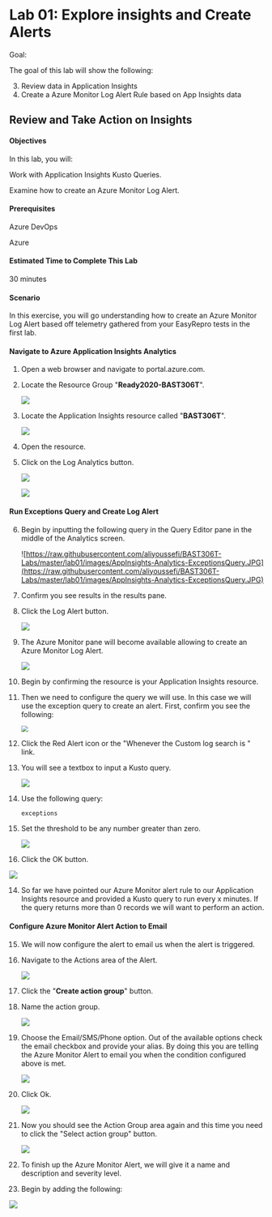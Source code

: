 # Lab 01: Explore insights and Create Alerts

Goal:

The goal of this lab will show the following:

3. Review data in Application Insights
4. Create a Azure Monitor Log Alert Rule based on App Insights data

## Review and Take Action on Insights

#### Objectives

In this lab, you will:

Work with Application Insights Kusto Queries.

Examine how to create an Azure Monitor Log Alert.



#### Prerequisites

Azure DevOps

Azure

#### Estimated Time to Complete This Lab

30 minutes

#### Scenario

In this exercise, you will go understanding how to create an Azure Monitor Log Alert based off telemetry gathered from your EasyRepro tests in the first lab.

#### Navigate to Azure Application Insights Analytics

1. Open a web browser and navigate to portal.azure.com.

2. Locate the Resource Group "**Ready2020-BAST306T**".

   ![](https://raw.githubusercontent.com/aliyoussefi/BAST306T-Labs/master/lab01/images/Azure-ResourceGroup-Items.JPG)

3. Locate the Application Insights resource called "**BAST306T**".

   ![](https://raw.githubusercontent.com/aliyoussefi/BAST306T-Labs/master/lab01/images/AppInsights-LogoAndName.JPG)

4. Open the resource.

5. Click on the Log Analytics button.

   ![](https://raw.githubusercontent.com/aliyoussefi/BAST306T-Labs/master/lab02/images/AppInsights-AnalyticsButton.JPG)

   ![](https://raw.githubusercontent.com/aliyoussefi/BAST306T-Labs/master/lab01/images/AppInsights-AnalyticsButton.JPG)

#### Run Exceptions Query and Create Log Alert

6. Begin by inputting the following query in the Query Editor pane in the middle of the Analytics screen.

   ![https://raw.githubusercontent.com/aliyoussefi/BAST306T-Labs/master/lab01/images/AppInsights-Analytics-ExceptionsQuery.JPG](https://raw.githubusercontent.com/aliyoussefi/BAST306T-Labs/master/lab01/images/AppInsights-Analytics-ExceptionsQuery.JPG)

7. Confirm you see results in the results pane.

8. Click the Log Alert button.

   ![](https://raw.githubusercontent.com/aliyoussefi/BAST306T-Labs/master/lab01/images/AppInsights-Analytics-NewAlertRule.JPG)

9. The Azure Monitor pane will become available allowing to create an Azure Monitor Log Alert.

   ![](https://raw.githubusercontent.com/aliyoussefi/BAST306T-Labs/master/lab01/images/AppInsights-Analytics-ExceptionsQuery.JPG)

10. Begin by confirming the resource is your Application Insights resource.

11. Then we need to configure the query we will use. In this case we will use the exception query to create an alert. First, confirm you see the following:

    <img src="https://raw.githubusercontent.com/aliyoussefi/BAST306T-Labs/master/lab01/images/AzureMonitor-Condition-Default.JPG" style="zoom:80%;" />

12. Click the Red Alert icon or the "Whenever the Custom log search is <logic undefined>" link.

13. You will see a textbox to input a Kusto query.

    ![](https://raw.githubusercontent.com/aliyoussefi/BAST306T-Labs/master/lab01/images/AzureMonitor-Condition-SearchQuery.JPG)

14. Use the following query:

    ```
    exceptions
    ```

15. Set the threshold to be any number greater than zero.

    ![](https://raw.githubusercontent.com/aliyoussefi/BAST306T-Labs/master/lab01/images/AzureMonitor-Condition-AlertLogic.JPG)

13. Click the OK button.

![](https://raw.githubusercontent.com/aliyoussefi/BAST306T-Labs/master/lab01/images/AzureMonitor-Actions-OkButton.JPG)

14. So far we have pointed our Azure Monitor alert rule to our Application Insights resource and provided a Kusto query to run every x minutes. If the query returns more than 0 records we will want to perform an action.

#### Configure Azure Monitor Alert Action to Email

15. We will now configure the alert to email us when the alert is triggered.

16. Navigate to the Actions area of the Alert.

    ![](https://raw.githubusercontent.com/aliyoussefi/BAST306T-Labs/master/lab01/images/AzureMonitor-Actions-Default.JPG)

17. Click the "**Create action group**" button.

18. Name the action group.

    ![](https://raw.githubusercontent.com/aliyoussefi/BAST306T-Labs/master/lab01/images/AzureMonitor-Actions-NewActionGroup-NameYourActionGroup.JPG)

19. Choose the Email/SMS/Phone option. Out of the available options check the email checkbox and provide your alias. By doing this you are telling the Azure Monitor Alert to email you when the condition configured above is met.

    ![](https://raw.githubusercontent.com/aliyoussefi/BAST306T-Labs/master/lab01/images/AzureMonitor-Actions-NewActionGroup-EmailYourAliasField.JPG)

20. Click Ok.

    ![](https://raw.githubusercontent.com/aliyoussefi/BAST306T-Labs/master/lab01/images/AzureMonitor-Actions-OkButton.JPG)

21. Now you should see the Action Group area again and this time you need to click the "Select action group" button.

    ![](https://raw.githubusercontent.com/aliyoussefi/BAST306T-Labs/master/lab01/images/AzureMonitor-Actions-Default.JPG)

22. To finish up the Azure Monitor Alert, we will give it a name and description and severity level.

23. Begin by adding the following:

    

![](https://raw.githubusercontent.com/aliyoussefi/BAST306T-Labs/master/lab01/images/AzureMonitor-Details-NameAndSevLevel.JPG)
